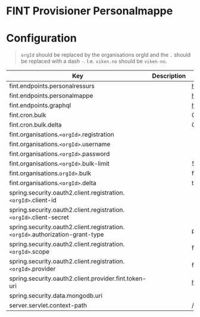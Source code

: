 # FINT Provisioner Personalmappe

[](https://www.draw.io/?lightbox=1&highlight=0000ff&edit=_blank&layers=1&nav=1&title=flyt-overordnet#Uhttps%3A%2F%2Fdrive.google.com%2Fa%2Ffintlabs.no%2Fuc%3Fid%3D1ZMuchP9uSDfA0Hzm4BrSjIhI_TsNGax3%26export%3Ddownload)

# Configuration
> `orgId` should be replaced by the organisations orgId and the `.` should be replaced with a dash `-`. I.e. `viken.no` should be `viken-no`.

| Key                                                                                                                | Description | Default value                                                          |
| ------------------------------------------------------------------------------------------------------------------ | ----------- | ---------------------------------------------------------------------- |
| fint.endpoints.personalressurs                                                                                     |             | https://api.felleskomponent.no/administrasjon/personal/personalressurs |
| fint.endpoints.personalmappe                                                                                       |             | https://alpha.felleskomponent.no/administrasjon/personal/personalmappe |
| fint.endpoints.graphql                                                                                             |             | https://api.felleskomponent.no/graphql/graphql                         |
| fint.cron.bulk                                                                                           |             | 0 0 0 * * MON-FRI                                                      |
| fint.cron.bulk.delta                                                                                     |             | 0 */5 8-16 * * MON-FRI                                                 |
| fint.organisations.`<orgId>`.registration                                                                  |             |                                                                        |
| fint.organisations.`<orgId>`.username                                                         |             |                                                                        |
| fint.organisations.`<orgId>`.password                                                |             |                                                                        |
| fint.organisations.`<orgId>`.bulk-limit                                              |             | 5                                                                      |
| fint.organisations.`orgId>`.bulk                                                    |             | false                                                                  |
| fint.organisations.`<orgId>`.delta                                                   |             | true                                                                   |
| spring.security.oauth2.client.registration.`<orgId>`.client-id                                                       |             |                                                                        |
| spring.security.oauth2.client.registration.`<orgId>`.client-secret                                         |             |                                                                        |
| spring.security.oauth2.client.registration.`<orgId>`.authorization-grant-type                |             | password                                                               |
| spring.security.oauth2.client.registration.`<orgId>`.scope          |             | fint-client                                                            |
| spring.security.oauth2.client.registration.`<orgId>`.provider |             | fint                                                                   |
| spring.security.oauth2.client.provider.fint.token-uri                 |             | https://idp.felleskomponent.no/nidp/oauth/nam/token                    |
| spring.security.data.mongodb.uri                                                                                   |             |                                                                        |
| server.servlet.context-path                                                                                        |             | /tjenester/personalmappe                                               |